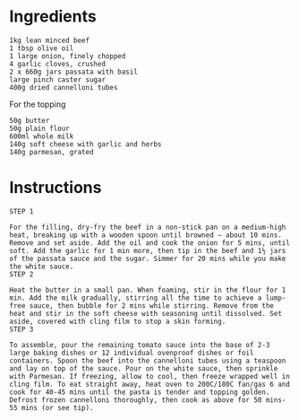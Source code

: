 # Ingredients

    1kg lean minced beef
    1 tbsp olive oil
    1 large onion, finely chopped
    4 garlic cloves, crushed
    2 x 660g jars passata with basil
    large pinch caster sugar
    400g dried cannelloni tubes

For the topping

    50g butter
    50g plain flour
    600ml whole milk
    140g soft cheese with garlic and herbs
    140g parmesan, grated

# Instructions

    STEP 1

    For the filling, dry-fry the beef in a non-stick pan on a medium-high heat, breaking up with a wooden spoon until browned – about 10 mins. Remove and set aside. Add the oil and cook the onion for 5 mins, until soft. Add the garlic for 1 min more, then tip in the beef and 1½ jars of the passata sauce and the sugar. Simmer for 20 mins while you make the white sauce.
    STEP 2

    Heat the butter in a small pan. When foaming, stir in the flour for 1 min. Add the milk gradually, stirring all the time to achieve a lump-free sauce, then bubble for 2 mins while stirring. Remove from the heat and stir in the soft cheese with seasoning until dissolved. Set aside, covered with cling film to stop a skin forming.
    STEP 3

    To assemble, pour the remaining tomato sauce into the base of 2-3 large baking dishes or 12 individual ovenproof dishes or foil containers. Spoon the beef into the cannelloni tubes using a teaspoon and lay on top of the sauce. Pour on the white sauce, then sprinkle with Parmesan. If freezing, allow to cool, then freeze wrapped well in cling film. To eat straight away, heat oven to 200C/180C fan/gas 6 and cook for 40-45 mins until the pasta is tender and topping golden. Defrost frozen cannelloni thoroughly, then cook as above for 50 mins-55 mins (or see tip).
